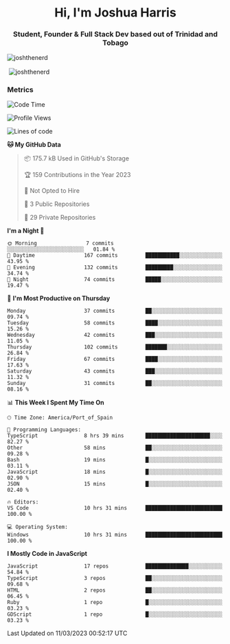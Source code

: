<h1 align="center">Hi, I'm Joshua Harris</h1>
<h3 align="center">Student, Founder & Full Stack Dev based out of Trinidad and Tobago</h3>

<p align="left"> <img src="https://komarev.com/ghpvc/?username=JoshTheDeveloperr" alt="joshthenerd" /> </p>

<p>&nbsp;<img align="center" src="https://github-readme-stats.vercel.app/api?username=JoshTheDeveloperr&show_icons=true&count_private=true" alt="joshthenerd" /></p>

### Metrics

<!--START_SECTION:waka-->
![Code Time](http://img.shields.io/badge/Code%20Time-204%20hrs%2014%20mins-blue)

![Profile Views](http://img.shields.io/badge/Profile%20Views-1-blue)

![Lines of code](https://img.shields.io/badge/From%20Hello%20World%20I%27ve%20Written--2.7%20million%20lines%20of%20code-blue)

**🐱 My GitHub Data** 

> 📦 175.7 kB Used in GitHub's Storage 
 > 
> 🏆 159 Contributions in the Year 2023
 > 
> 🚫 Not Opted to Hire
 > 
> 📜 3 Public Repositories 
 > 
> 🔑 29 Private Repositories 
 > 
**I'm a Night 🦉** 

```text
🌞 Morning                7 commits           ░░░░░░░░░░░░░░░░░░░░░░░░░   01.84 % 
🌆 Daytime                167 commits         ███████████░░░░░░░░░░░░░░   43.95 % 
🌃 Evening                132 commits         █████████░░░░░░░░░░░░░░░░   34.74 % 
🌙 Night                  74 commits          █████░░░░░░░░░░░░░░░░░░░░   19.47 % 
```
📅 **I'm Most Productive on Thursday** 

```text
Monday                   37 commits          ██░░░░░░░░░░░░░░░░░░░░░░░   09.74 % 
Tuesday                  58 commits          ████░░░░░░░░░░░░░░░░░░░░░   15.26 % 
Wednesday                42 commits          ███░░░░░░░░░░░░░░░░░░░░░░   11.05 % 
Thursday                 102 commits         ███████░░░░░░░░░░░░░░░░░░   26.84 % 
Friday                   67 commits          ████░░░░░░░░░░░░░░░░░░░░░   17.63 % 
Saturday                 43 commits          ███░░░░░░░░░░░░░░░░░░░░░░   11.32 % 
Sunday                   31 commits          ██░░░░░░░░░░░░░░░░░░░░░░░   08.16 % 
```


📊 **This Week I Spent My Time On** 

```text
🕑︎ Time Zone: America/Port_of_Spain

💬 Programming Languages: 
TypeScript               8 hrs 39 mins       █████████████████████░░░░   82.27 % 
Other                    58 mins             ██░░░░░░░░░░░░░░░░░░░░░░░   09.28 % 
Bash                     19 mins             █░░░░░░░░░░░░░░░░░░░░░░░░   03.11 % 
JavaScript               18 mins             █░░░░░░░░░░░░░░░░░░░░░░░░   02.90 % 
JSON                     15 mins             █░░░░░░░░░░░░░░░░░░░░░░░░   02.40 % 

🔥 Editors: 
VS Code                  10 hrs 31 mins      █████████████████████████   100.00 % 

💻 Operating System: 
Windows                  10 hrs 31 mins      █████████████████████████   100.00 % 
```

**I Mostly Code in JavaScript** 

```text
JavaScript               17 repos            ██████████████░░░░░░░░░░░   54.84 % 
TypeScript               3 repos             ██░░░░░░░░░░░░░░░░░░░░░░░   09.68 % 
HTML                     2 repos             ██░░░░░░░░░░░░░░░░░░░░░░░   06.45 % 
Ruby                     1 repo              █░░░░░░░░░░░░░░░░░░░░░░░░   03.23 % 
GDScript                 1 repo              █░░░░░░░░░░░░░░░░░░░░░░░░   03.23 % 
```




 Last Updated on 11/03/2023 00:52:17 UTC
<!--END_SECTION:waka-->
